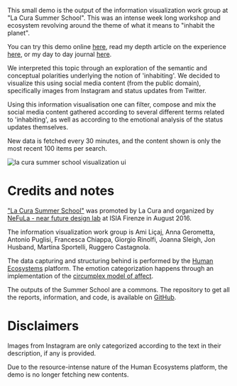 This small demo is the output of the information visualization work group at "La Cura Summer School". This was an intense week long workshop and ecosystem revolving around the theme of what it means to "inhabit the planet". 

You can try this demo online [here](https://lcss2016.ruggerocastagnola.com), read my depth article on the experience [here](https://parcodiyellowstone.it/en/lab/la-cura-summer-school), or my day to day journal [here](https://github.com/xdxdVSxdxd/LaCuraBook/blob/master/IT/La-Cura-Summer-School/Outputs/Data-Visualization/lcss2016_dataviz_work_group_diary.pdf).

We interpreted this topic through an exploration of the semantic and conceptual polarities underlying the notion of 'inhabiting'. We decided to visualize this using social media content (from the public domain), specifically images from Instagram and status updates from Twitter.

Using this information visualisation one can filter, compose and mix the social media content gathered according to several different terms related to 'inhabiting', as well as according to the emotional analysis of the status updates themselves.

New data is fetched every 30 minutes, and the content shown is only the most recent 100 items per search.

![la cura summer school visualization ui](https://ruggerocastagnola.com/docs/2016_la_cura_summer_school_viz_01.png)

# Credits and notes
["La Cura Summer School"](http://la-cura.it/summerschool/eng/) was promoted by La Cura and organized by [NeFuLa - near future design lab](http://nefula.com/) at ISIA Firenze in August 2016.

The information visualization work group is Ami Liçaj, Anna Gerometta, Antonio Puglisi, Francesca Chiappa, Giorgio Rinolfi, Joanna Sleigh, Jon Husband, Martina Sportelli, Ruggero Castagnola.

The data capturing and structuring behind is performed by the [Human Ecosystems](http://human-ecosystems.com/home/) platform. The emotion categorization happens through an implementation of the [circumplex model of affect](https://en.wikipedia.org/wiki/Emotion_classification#Circumplex_model).

The outputs of the Summer School are a commons. The repository to get all the reports, information, and code, is available on [GitHub](https://github.com/xdxdVSxdxd/LaCuraBook/tree/master/IT/La-Cura-Summer-School/).

# Disclaimers
Images from Instagram are only categorized according to the text in their description, if any is provided.

Due to the resource-intense nature of the Human Ecosystems platform, the demo is no longer fetching new contents.
